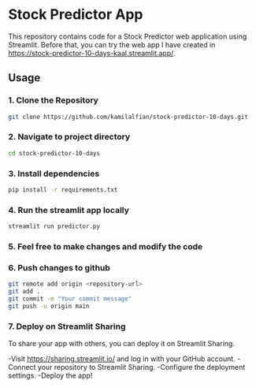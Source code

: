 # Stock Predictor App

This repository contains code for a Stock Predictor web application using Streamlit. Before that, you can try the web app I have created in https://stock-predictor-10-days-kaal.streamlit.app/.

## Usage

### 1. Clone the Repository

```bash
git clone https://github.com/kamilalfian/stock-predictor-10-days.git
```

### 2. Navigate to project directory

```bash
cd stock-predictor-10-days
```

### 3. Install dependencies

```bash
pip install -r requirements.txt
```

### 4. Run the streamlit app locally

```bash
streamlit run predictor.py
```

### 5. Feel free to make changes and modify the code

### 6. Push changes to github

```bash
git remote add origin <repository-url>
git add .
git commit -m "Your commit message"
git push -u origin main
```

### 7. Deploy on Streamlit Sharing
To share your app with others, you can deploy it on Streamlit Sharing.

-Visit https://sharing.streamlit.io/ and log in with your GitHub account.
-Connect your repository to Streamlit Sharing.
-Configure the deployment settings.
-Deploy the app!
